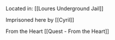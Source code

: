 Located in: [[Loures Underground Jail]]

Imprisoned here by [[Cyril]]

From the Heart
[[Quest - From the Heart]]